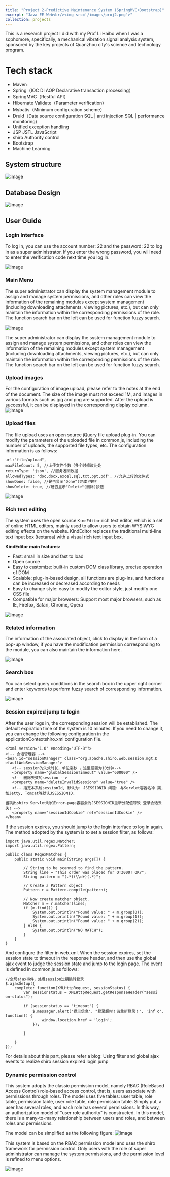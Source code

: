 ```yaml
---
title: "Project 2-Predictive Maintenance System (SpringMVC+Bootstrap)"
excerpt: "Java EE Web<br/><img src='/images/proj2.png'>"
collection: projects
---
```



This is a research project I did with my Prof Li Haibo when I was a sophomore, specifically, a mechanical vibration signal analysis system, sponsored by the key projects of Quanzhou city's science and technology program.

# Tech stack
- Maven
- Spring（IOC DI AOP Declarative transaction processing）
- SpringMVC（Restful API）
- Hibernate Validate（Parameter verification）
- Mybatis（Minimum configuration scheme）
- Druid（Data source configuration SQL | anti injection SQL | performance monitoring)
- Unified exception handling
- JSP JSTL JavaScript
- shiro Authority control
- Bootstrap
- Machine Learning


## System structure

![image](https://user-images.githubusercontent.com/44923423/179386879-0af486cd-341b-4462-addd-fdb3d012bad9.png)

## Database Design
![image](https://user-images.githubusercontent.com/44923423/179386887-adf46196-62c2-44e4-bca2-732a390727ec.png)

## User Guide
### Login Interface

To log in, you can use the account number: 22 and the password: 22 to log in as a super administrator. If you enter the wrong password, you will need to enter the verification code next time you log in.

![image](https://user-images.githubusercontent.com/44923423/179386911-6d30b6d7-eb1f-4a6c-8859-d88da6268a5e.png)

### Main Menu

The super administrator can display the system management module to assign and manage system permissions, and other roles can view the information of the remaining modules except system management (including downloading attachments, viewing pictures, etc.), but can only maintain the information within the corresponding permissions of the role. The function search bar on the left can be used for function fuzzy search.

![image](https://user-images.githubusercontent.com/44923423/179386992-4c2167b2-b08d-4315-9c65-adc7d92288ce.png)

The super administrator can display the system management module to assign and manage system permissions, and other roles can view the information of the remaining modules except system management (including downloading attachments, viewing pictures, etc.), but can only maintain the information within the corresponding permissions of the role. The function search bar on the left can be used for function fuzzy search.

### Upload images

For the configuration of image upload, please refer to the notes at the end of the document. The size of the image must not exceed 1M, and images in various formats such as jpg and png are supported. After the upload is successful, it can be displayed in the corresponding display column.
![image](https://user-images.githubusercontent.com/44923423/179387013-af1f9f1a-d7bf-4708-a99e-22562b619c53.png)

### Upload files

The file upload uses an open source jQuery file upload plug-in. You can modify the parameters of the uploaded file in common.js, including the number of uploads, the supported file types, etc. The configuration information is as follows:

```{java}
url:"file/upload", 
maxFileCount: 5, //上传文件个数（多个时修改此处 
returnType: 'json', //服务返回数据 
allowedTypes: 'doc,docx,excel,sql,txt,ppt,pdf', //允许上传的文件式 
showDone: false, //是否显示"Done"(完成)按钮 
showDelete: true, //是否显示"Delete"(删除)按钮
```
![image](https://user-images.githubusercontent.com/44923423/179387111-140e17eb-a630-4fb4-8206-f3c16da0a625.png)

### Rich text editing

The system uses the open source `KindEditor` rich text editor, which is a set of online HTML editors, mainly used to allow users to obtain WYSIWYG editing effects on the website. KindEditor replaces the traditional multi-line text input box (textarea) with a visual rich text input box.

**KindEditor main features:**

- Fast: small in size and fast to load 
- Open source
- Easy to customize: built-in custom DOM class library, precise operation of DOM 
- Scalable: plug-in-based design, all functions are plug-ins, and functions can be increased or decreased according to needs 
- Easy to change style: easy to modify the editor style, just modify one CSS file 
- Compatible for major browsers: Support most major browsers, such as IE, Firefox, Safari, Chrome, Opera

![image](https://user-images.githubusercontent.com/44923423/179390335-ad090db6-4ce8-4595-91f0-62d85b8d647a.png)

### Related information

The information of the associated object, click to display in the form of a pop-up window, if you have the modification permission corresponding to the module, you can also maintain the information here.

![image](https://user-images.githubusercontent.com/44923423/179390372-31fc5018-e856-4f24-aafb-d1d1fa7e043c.png)

### Search box

You can select query conditions in the search box in the upper right corner and enter keywords to perform fuzzy search of corresponding information.

![image](https://user-images.githubusercontent.com/44923423/179390389-705c591d-3294-4b30-94d2-769cbabde7ea.png)

### Session expired jump to login

After the user logs in, the corresponding session will be established. The default expiration time of the system is 10 minutes. If you need to change it, you can change the following configuration in the applicationContextshiro.xml configuration file.

```{xml}
<?xml version="1.0" encoding="UTF-8"?>
<!-- 会话管理器 -->
<bean id="sessionManager" class="org.apache.shiro.web.session.mgt.D  efaultWebSessionManager">
   <!-- session的失效时长，单位毫秒 ，这里设置为10分钟-->
   <property name="globalSessionTimeout" value="600000" />
   <!-- 删除失效的session -->
   <property name="deleteInvalidSessions" value="true" />
   <!-- 指定本系统sessionId, 默认为: JSESSIONID 问题: 与Servlet容器名冲 突, 如Jetty, Tomcat等默认JSESSIONID,

当跳出shiro Servlet时如Error-page容器会为JSESSIONID重新分配值导致 登录会话丢失! -->
   <property name="sessionIdCookie" ref="sessionIdCookie" />
</bean>
```

If the session expires, you should jump to the login interface to log in again. The method adopted by the system is to set a session filter, as follows:
```{java}
import java.util.regex.Matcher;
import java.util.regex.Pattern;

public class RegexMatches {
    public static void main(String args[]) {

        // String to be scanned to find the pattern.
        String line = "This order was placed for QT3000! OK?";
        String pattern = "(.*)(\\d+)(.*)";

        // Create a Pattern object
        Pattern r = Pattern.compile(pattern);

        // Now create matcher object.
        Matcher m = r.matcher(line);
        if (m.find()) {
            System.out.println("Found value: " + m.group(0));
            System.out.println("Found value: " + m.group(1));
            System.out.println("Found value: " + m.group(2));
        } else {
            System.out.println("NO MATCH");
        }
    }
}
```
And configure the filter in web.xml. When the session expires, set the session state to timeout in the response header, and then use the global ajax event to judge the session state and jump to the login page. The event is defined in common.js as follows:

```{javascript}
//全局ajax事件，处理session过期跳转登录
$.ajaxSetup({
    complete: function(XMLHttpRequest, sessionStatus) {
        var sessionstatus = XMLHttpRequest.getResponseHeader("sessi on-status");

        if (sessionstatus == "timeout") {
            $.messager.alert('提示信息', "登录超时！请重新登录！", 'inf o', function() {
                window.location.href = 'login';
            });

        }

    }
});
```
For details about this part, please refer a blog: Using filter and global ajax events to realize shiro session expired login jump

### Dynamic permission control
This system adopts the classic permission model, namely RBAC (RoleBased Access Control) role-based access control, that is, users associate with permissions through roles. The model uses five tables: user table, role table, permission table, user role table, role permission table. Simply put, a user has several roles, and each role has several permissions. In this way, an authorization model of "user role authority" is constructed. In this model, there is a many-to-many relationship between users and roles, and between roles and permissions.

The model can be simplified as the following figure:
![image](https://user-images.githubusercontent.com/44923423/179390664-738e0236-4286-4615-8816-aac452f0c272.png)

This system is based on the RBAC permission model and uses the shiro framework for permission control. Only users with the role of super administrator can manage the system permissions, and the permission level is refined to menu options.

![image](https://user-images.githubusercontent.com/44923423/179390677-1eedcb74-3b70-439d-8c58-d7fe9865d51d.png)

